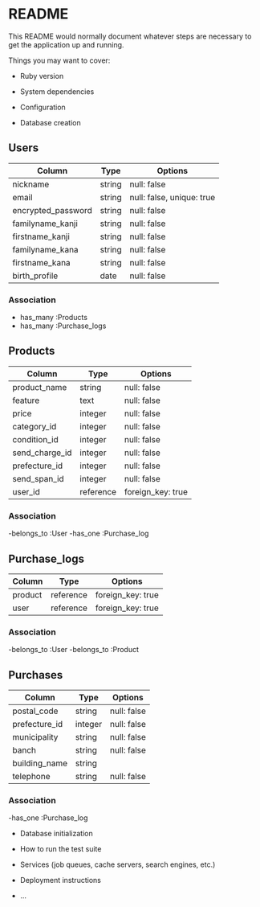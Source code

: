 # README

This README would normally document whatever steps are necessary to get the
application up and running.

Things you may want to cover:

* Ruby version

* System dependencies

* Configuration

* Database creation

## Users
|Column              |Type     |Options                    |
|--------------------|---------|---------------------------|
| nickname           | string  | null: false               |
| email              | string  | null: false, unique: true |
| encrypted_password | string  | null: false               |
| familyname_kanji   | string  | null: false               |
| firstname_kanji    | string  | null: false               |
| familyname_kana    | string  | null: false               |
| firstname_kana     | string  | null: false               |
| birth_profile      | date    | null: false               |

### Association
- has_many :Products
- has_many :Purchase_logs


## Products
|Column          |Type       |Options            |
|----------------|-----------|-------------------|
| product_name   | string    | null: false       |
| feature        | text      | null: false       |
| price          | integer   | null: false       |
| category_id    | integer   | null: false       |
| condition_id   | integer   | null: false       |
| send_charge_id | integer   | null: false       |
| prefecture_id  | integer   | null: false       |
| send_span_id   | integer   | null: false       |
| user_id        | reference | foreign_key: true |

### Association
-belongs_to :User
-has_one :Purchase_log


## Purchase_logs
|Column          |Type       |Options            |
|----------------|-----------|-------------------|
| product        | reference | foreign_key: true |
| user           | reference | foreign_key: true |

### Association
-belongs_to :User
-belongs_to :Product


## Purchases
|Column          |Type       |Options            |
|----------------|-----------|-------------------|
| postal_code    | string    | null: false       |
| prefecture_id  | integer   | null: false       |
| municipality   | string    | null: false       |
| banch          | string    | null: false       |
| building_name  | string    |                   |
| telephone      | string    | null: false       |

### Association
-has_one :Purchase_log


* Database initialization

* How to run the test suite

* Services (job queues, cache servers, search engines, etc.)

* Deployment instructions

* ...

